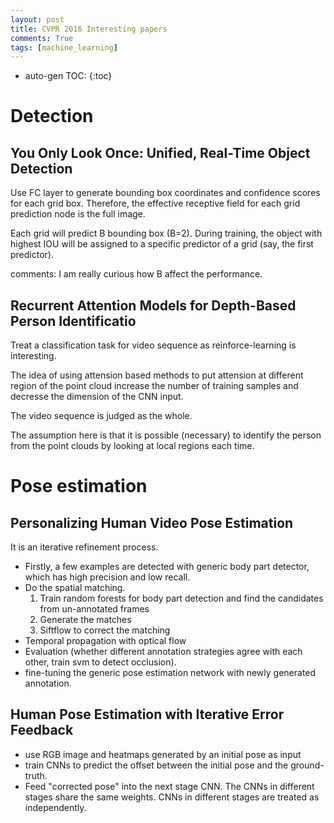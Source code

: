```yaml
---
layout: post
title: CVPR 2016 Interesting papers
comments: True
tags: [machine_learning]
---
```


* auto-gen TOC:
{:toc}

# Detection

## You Only Look Once: Unified, Real-Time Object Detection

Use FC layer to generate bounding box coordinates and confidence scores for each grid box.
Therefore, the effective receptive field for each grid prediction node is the full image. 

Each grid will predict B bounding box (B=2).
During training, the object with highest IOU will be assigned to a specific predictor of a grid (say, the first predictor).

comments: I am really curious how B affect the performance.

## Recurrent Attention Models for Depth-Based Person Identificatio

Treat a classification task for video sequence as reinforce-learning is interesting.

The idea of using attension based methods to put attension at different region of the point cloud increase the number of training samples and decresse the dimension of the CNN input.

The video sequence is judged as the whole.

The assumption here is that it is possible (necessary) to identify the person from the point clouds by looking at local regions each time.


# Pose estimation

## Personalizing Human Video Pose Estimation 

It is an iterative refinement process. 

* Firstly, a few examples are detected with generic body part detector, which has high  precision and low recall.
* Do the spatial matching.
   1. Train random forests for body part detection and find the candidates from un-annotated frames
   2. Generate the matches 
   3. Siftflow to correct the matching
* Temporal propagation with optical flow
* Evaluation (whether different annotation strategies agree with each other, train svm to detect occlusion).
* fine-tuning the generic pose estimation network with newly generated annotation.
 
## Human Pose Estimation with Iterative Error Feedback
* use RGB image and heatmaps generated by an initial pose as input 
* train CNNs to predict the offset between the initial pose and the ground-truth. 
* Feed "corrected pose" into the next stage CNN. The CNNs in different stages share the same weights. CNNs in different stages are treated as independently.
   
   
